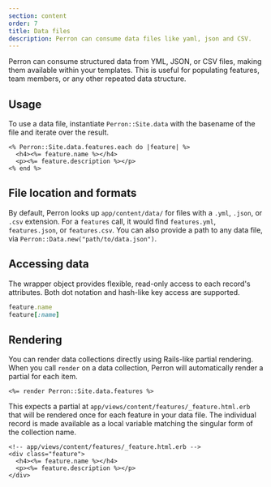 ```yaml
---
section: content
order: 7
title: Data files
description: Perron can consume data files like yaml, json and CSV.
---
```


Perron can consume structured data from YML, JSON, or CSV files, making them available within your templates. This is useful for populating features, team members, or any other repeated data structure.


## Usage

To use a data file, instantiate `Perron::Site.data` with the basename of the file and iterate over the result.
```erb
<% Perron::Site.data.features.each do |feature| %>
  <h4><%= feature.name %></h4>
  <p><%= feature.description %></p>
<% end %>
```


## File location and formats

By default, Perron looks up `app/content/data/` for files with a `.yml`, `.json`, or `.csv` extension. For a `features` call, it would find `features.yml`, `features.json`, or `features.csv`. You can also provide a path to any data file, via `Perron::Data.new("path/to/data.json")`.


## Accessing data

The wrapper object provides flexible, read-only access to each record's attributes. Both dot notation and hash-like key access are supported.
```ruby
feature.name
feature[:name]
```


## Rendering

You can render data collections directly using Rails-like partial rendering. When you call `render` on a data collection, Perron will automatically render a partial for each item.
```erb
<%= render Perron::Site.data.features %>
```

This expects a partial at `app/views/content/features/_feature.html.erb` that will be rendered once for each feature in your data file. The individual record is made available as a local variable matching the singular form of the collection name.
```erb
<!-- app/views/content/features/_feature.html.erb -->
<div class="feature">
  <h4><%= feature.name %></h4>
  <p><%= feature.description %></p>
</div>
```
